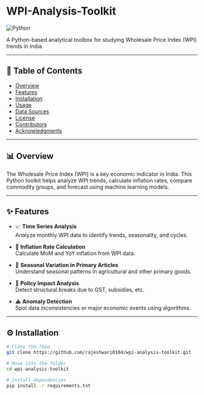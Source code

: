 # WPI-Analysis-Toolkit


![Python](https://img.shields.io/badge/python-3.10+-blue.svg)

A Python-based analytical toolbox for studying Wholesale Price Index (WPI) trends in India.

---

## 📑 Table of Contents

- [Overview](#overview)
- [Features](#features)
- [Installation](#installation)
- [Usage](#usage)
- [Data Sources](#data-sources)
- [License](#license)
- [Contributors](#contributors)
- [Acknowledgments](#acknowledgments)

---

## 📊 Overview

The Wholesale Price Index (WPI) is a key economic indicator in India. This Python toolkit helps analyze WPI trends, calculate inflation rates, compare commodity groups, and forecast using machine learning models.

---

## ✨ Features

- 📈 **Time Series Analysis**  
  Analyze monthly WPI data to identify trends, seasonality, and cycles.

- 🔢 **Inflation Rate Calculation**  
  Calculate MoM and YoY inflation from WPI data.

- 🌾 **Seasonal Variation in Primary Articles**  
  Understand seasonal patterns in agricultural and other primary goods.

- 🧾 **Policy Impact Analysis**  
  Detect structural breaks due to GST, subsidies, etc.

- ⚠️ **Anomaly Detection**  
  Spot data inconsistencies or major economic events using algorithms.

---

## ⚙️ Installation

```bash
# Clone the repo
git clone https://github.com/rajeshwari0104/wpi-analysis-toolkit.git

# Move into the folder
cd wpi-analysis-toolkit

# Install dependencies
pip install -r requirements.txt
